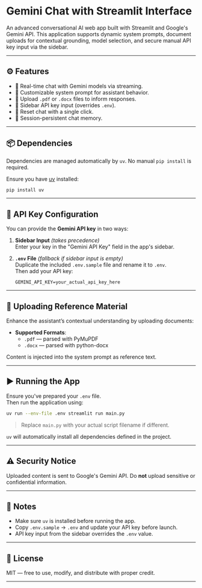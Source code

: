 # Gemini Chat with Streamlit Interface

An advanced conversational AI web app built with Streamlit and Google's Gemini API. This application supports dynamic system prompts, document uploads for contextual grounding, model selection, and secure manual API key input via the sidebar.

---

## ⚙️ Features

- 💬 Real-time chat with Gemini models via streaming.
- 🧠 Customizable system prompt for assistant behavior.
- 📄 Upload `.pdf` or `.docx` files to inform responses.
- 🔐 Sidebar API key input (overrides `.env`).
- 🔁 Reset chat with a single click.
- 🧠 Session-persistent chat memory.

---

## 📦 Dependencies

Dependencies are managed automatically by `uv`. No manual `pip install` is required.

Ensure you have [uv](https://github.com/astral-sh/uv) installed:

```bash
pip install uv
```

---

## 🔐 API Key Configuration

You can provide the **Gemini API key** in two ways:

1. **Sidebar Input** *(takes precedence)*  
   Enter your key in the "Gemini API Key" field in the app's sidebar.

2. **`.env` File** *(fallback if sidebar input is empty)*  
   Duplicate the included `.env.sample` file and rename it to `.env`.  
   Then add your API key:

   ```env
   GEMINI_API_KEY=your_actual_api_key_here
   ```

---

## 📁 Uploading Reference Material

Enhance the assistant’s contextual understanding by uploading documents:

- **Supported Formats**:
  - `.pdf` — parsed with PyMuPDF
  - `.docx` — parsed with python-docx

Content is injected into the system prompt as reference text.

---

## ▶️ Running the App

Ensure you've prepared your `.env` file.  
Then run the application using:

```bash
uv run --env-file .env streamlit run main.py
```

> Replace `main.py` with your actual script filename if different.

`uv` will automatically install all dependencies defined in the project.

---

## ⚠️ Security Notice

Uploaded content is sent to Google's Gemini API. Do **not** upload sensitive or confidential information.

---

## 📝 Notes

- Make sure `uv` is installed before running the app.
- Copy `.env.sample` → `.env` and update your API key before launch.
- API key input from the sidebar overrides the `.env` value.

---

## 📜 License

MIT — free to use, modify, and distribute with proper credit.

---